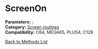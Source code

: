 # ScreenOn

**Parameters:** ;  
**Category:** [Screen routines](../categories/screen_routines.md)  
**Compatibility:** C64, MEGA65, PLUS4, C128  


[Back to Methods List](../../SUMMARY.md)
